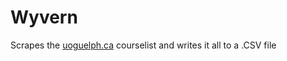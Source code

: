 # Wyvern

Scrapes the [uoguelph.ca](https://uoguelph.ca) courselist and writes it all to a .CSV file
